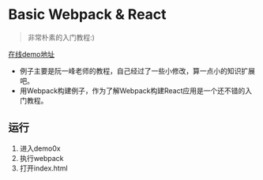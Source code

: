 # Basic Webpack & React
> 非常朴素的入门教程:)

[在线demo地址](http://www.shineyao.cn/basic_webpack_react/)

- 例子主要是阮一峰老师的教程，自己经过了一些小修改，算一点小的知识扩展吧。
- 用Webpack构建例子，作为了解Webpack构建React应用是一个还不错的入门教程。

## 运行
1. 进入demo0x
2. 执行webpack
3. 打开index.html

